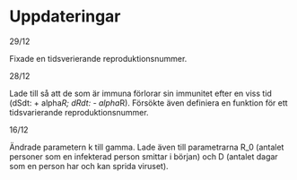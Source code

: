 # Uppdateringar

29/12

Fixade en tidsverierande reproduktionsnummer. 

28/12

Lade till så att de som är immuna förlorar sin immunitet efter en viss tid (dSdt: + alpha*R; dRdt: - alpha*R). Försökte även definiera en funktion för ett tidsvarierande reproduktionsnummer.

16/12

Ändrade parametern k till gamma. Lade även till parametrarna R_0 (antalet personer som en infekterad person smittar i början) och D (antalet dagar som en person har och kan sprida viruset).


